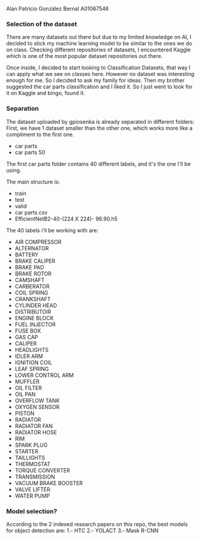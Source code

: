 Alan Patricio González Bernal
A01067546

### Selection of the dataset
There are many datasets out there but due to my limited knowledge on
AI, I decided to stick my machine learning model to be similar to the ones
we do on class. Checking different repositories of datasets, I encountered
Kaggle which is one of the most popular dataset repositories out there. 

Once inside, I decided to start looking to Classification Datasets, that way
I can apply what we see on classes here. However no dataset was interesting
enough for me. So I decided to ask my family for ideas. Then my brother
suggested the car parts classification and I liked it. So I just went to look
for it on Kaggle and bingo, found it.

### Separation
The dataset uploaded by gpiosenka is already separated in different folders:
First, we have 1 dataset smaller than the other one, which works more like a 
compliment to the first one.
- car parts
- car parts 50

The first car parts folder contains 40 different labels, and it's the one
I'll be using.

The main structure is:
- train
- test
- valid
- car parts.csv
- EfficientNetB2-40-(224 X 224)- 96.90.h5

The 40 labels i'll be working with are:
- AIR COMPRESSOR
- ALTERNATOR
- BATTERY
- BRAKE CALIPER
- BRAKE PAD
- BRAKE ROTOR
- CAMSHAFT
- CARBERATOR
- COIL SPRING
- CRANKSHAFT
- CYLINDER HEAD
- DISTRIBUTOIR
- ENGINE BLOCK
- FUEL INJECTOR
- FUSE BOX
- GAS CAP
- CALIPER
- HEADLIGHTS
- IDLER ARM
- IGNITION COIL
- LEAF SPRING
- LOWER CONTROL ARM
- MUFFLER
- OIL FILTER
- OIL PAN
- OVERFLOW TANK
- OXYGEN SENSOR
- PISTON
- RADIATOR
- RADIATOR FAN
- RADIATOR HOSE
- RIM
- SPARK PLUG
- STARTER
- TAILLIGHTS
- THERMOSTAT
- TORQUE CONVERTER
- TRANSMISSION
- VACUUM BRAKE BOOSTER
- VALVE LIFTER
- WATER PUMP

### Model selection?
According to the 2 indexed research papers on this repo, the best models for
object detection are:
1.- HTC
2.- YOLACT
3.- Mask R-CNN


